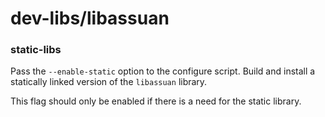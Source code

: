 # dev-libs/libassuan

### static-libs
Pass the `--enable-static` option to the configure script. Build and install a statically linked version of the `libassuan` library.

This flag should only be enabled if there is a need for the static library.
